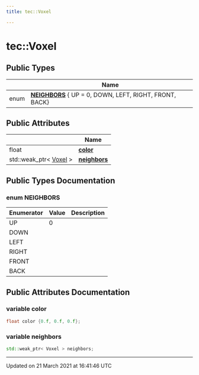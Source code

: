 ```yaml
---
title: tec::Voxel

---
```


# tec::Voxel



## Public Types

|                | Name           |
| -------------- | -------------- |
| enum| **[NEIGHBORS](/engine/Classes/structtec_1_1_voxel/#enum-neighbors)** { UP = 0, DOWN, LEFT, RIGHT, FRONT, BACK} |

## Public Attributes

|                | Name           |
| -------------- | -------------- |
| float | **[color](/engine/Classes/structtec_1_1_voxel/#variable-color)**  |
| std::weak_ptr< [Voxel](/engine/Classes/structtec_1_1_voxel/) > | **[neighbors](/engine/Classes/structtec_1_1_voxel/#variable-neighbors)**  |

## Public Types Documentation

### enum NEIGHBORS

| Enumerator | Value | Description |
| ---------- | ----- | ----------- |
| UP | 0|   |
| DOWN | |   |
| LEFT | |   |
| RIGHT | |   |
| FRONT | |   |
| BACK | |   |




## Public Attributes Documentation

### variable color

```cpp
float color {0.f, 0.f, 0.f};
```


### variable neighbors

```cpp
std::weak_ptr< Voxel > neighbors;
```


-------------------------------

Updated on 21 March 2021 at 16:41:46 UTC